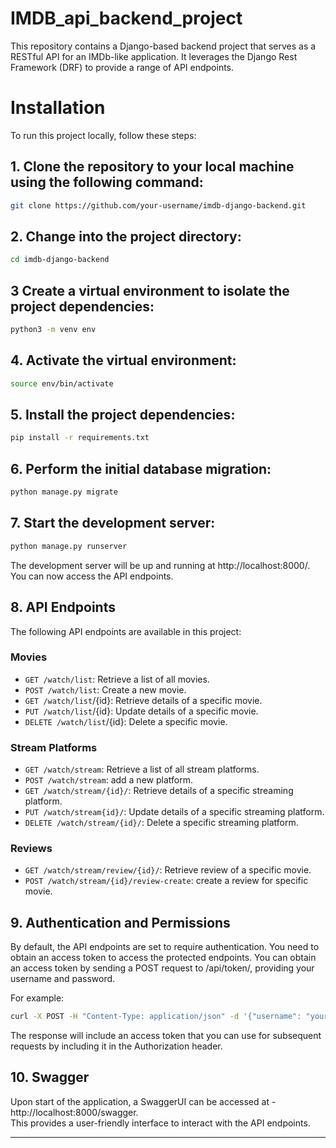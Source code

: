 # IMDB_api_backend_project

This repository contains a Django-based backend project that serves as a RESTful API for an IMDb-like application. It leverages the Django Rest Framework (DRF) to provide a range of API endpoints.

# Installation
To run this project locally, follow these steps:

## 1. Clone the repository to your local machine using the following command:

```bash
git clone https://github.com/your-username/imdb-django-backend.git
```


## 2. Change into the project directory:

```bash
cd imdb-django-backend
```

## 3 Create a virtual environment to isolate the project dependencies:

```bash
python3 -m venv env
```
## 4. Activate the virtual environment:

```bash
source env/bin/activate
```
## 5. Install the project dependencies:

```bash
pip install -r requirements.txt
```
## 6. Perform the initial database migration:


```bash
python manage.py migrate
```

## 7. Start the development server:


```bash
python manage.py runserver
```
The development server will be up and running at http://localhost:8000/. You can now access the API endpoints.

## 8. API Endpoints
The following API endpoints are available in this project:

### Movies
* `GET /watch/list`: Retrieve a list of all movies.
* `POST /watch/list`: Create a new movie.
* `GET /watch/list`/{id}: Retrieve details of a specific movie.
* `PUT /watch/list`/{id}: Update details of a specific movie.
* `DELETE /watch/list`/{id}: Delete a specific movie.
### Stream Platforms
* `GET /watch/stream`: Retrieve a list of all stream platforms.
* `POST /watch/stream`: add a new platform.
* `GET /watch/stream/{id}/`: Retrieve details of a specific streaming platform.
* `PUT /watch/stream{id}/`: Update details of a specific streaming platform.
* `DELETE /watch/stream/{id}/`: Delete a specific streaming platform.
### Reviews
* `GET /watch/stream/review/{id}/`: Retrieve review of a specific movie.
* `POST /watch/stream/{id}/review-create`: create a review for specific movie.

## 9. Authentication and Permissions
By default, the API endpoints are set to require authentication. You need to obtain an access token to access the protected endpoints. You can obtain an access token by sending a POST request to /api/token/, providing your username and password.

For example:
```bash
curl -X POST -H "Content-Type: application/json" -d '{"username": "your-username", "password": "your-password"}' http://localhost:8000/login/token/
```
The response will include an access token that you can use for subsequent requests by including it in the Authorization header.

## 10. Swagger
Upon start of the application, a SwaggerUI can be accessed at - http://localhost:8000/swagger.  
This provides a user-friendly interface to interact with the API endpoints.
<hr>
